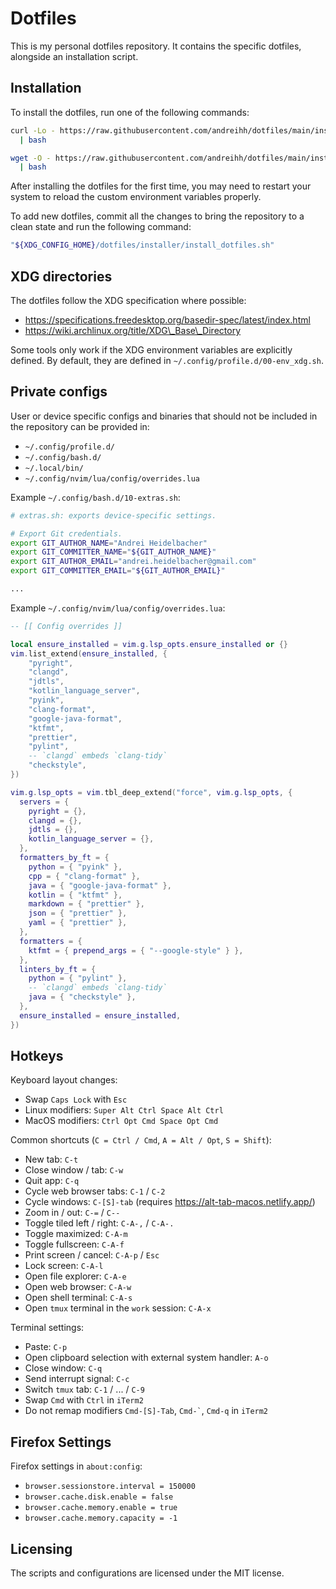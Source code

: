 # Dotfiles

This is my personal dotfiles repository. It contains the specific dotfiles,
alongside an installation script.

## Installation

To install the dotfiles, run one of the following commands:

```bash
curl -Lo - https://raw.githubusercontent.com/andreihh/dotfiles/main/installer/install.sh \
  | bash
```

```bash
wget -O - https://raw.githubusercontent.com/andreihh/dotfiles/main/installer/install.sh \
  | bash
```

After installing the dotfiles for the first time, you may need to restart your
system to reload the custom environment variables properly.

To add new dotfiles, commit all the changes to bring the repository to a clean
state and run the following command:

```bash
"${XDG_CONFIG_HOME}/dotfiles/installer/install_dotfiles.sh"
```

## XDG directories

The dotfiles follow the XDG specification where possible:
- https://specifications.freedesktop.org/basedir-spec/latest/index.html
- https://wiki.archlinux.org/title/XDG\_Base\_Directory

Some tools only work if the XDG environment variables are explicitly defined. By
default, they are defined in `~/.config/profile.d/00-env_xdg.sh`.

## Private configs

User or device specific configs and binaries that should not be included in the
repository can be provided in:

- `~/.config/profile.d/`
- `~/.config/bash.d/`
- `~/.local/bin/`
- `~/.config/nvim/lua/config/overrides.lua`

Example `~/.config/bash.d/10-extras.sh`:

```bash
# extras.sh: exports device-specific settings.

# Export Git credentials.
export GIT_AUTHOR_NAME="Andrei Heidelbacher"
export GIT_COMMITTER_NAME="${GIT_AUTHOR_NAME}"
export GIT_AUTHOR_EMAIL="andrei.heidelbacher@gmail.com"
export GIT_COMMITTER_EMAIL="${GIT_AUTHOR_EMAIL}"

...
```

Example `~/.config/nvim/lua/config/overrides.lua`:

```lua
-- [[ Config overrides ]]

local ensure_installed = vim.g.lsp_opts.ensure_installed or {}
vim.list_extend(ensure_installed, {
    "pyright",
    "clangd",
    "jdtls",
    "kotlin_language_server",
    "pyink",
    "clang-format",
    "google-java-format",
    "ktfmt",
    "prettier",
    "pylint",
    -- `clangd` embeds `clang-tidy`
    "checkstyle",
})

vim.g.lsp_opts = vim.tbl_deep_extend("force", vim.g.lsp_opts, {
  servers = {
    pyright = {},
    clangd = {},
    jdtls = {},
    kotlin_language_server = {},
  },
  formatters_by_ft = {
    python = { "pyink" },
    cpp = { "clang-format" },
    java = { "google-java-format" },
    kotlin = { "ktfmt" },
    markdown = { "prettier" },
    json = { "prettier" },
    yaml = { "prettier" },
  },
  formatters = {
    ktfmt = { prepend_args = { "--google-style" } },
  },
  linters_by_ft = {
    python = { "pylint" },
    -- `clangd` embeds `clang-tidy`
    java = { "checkstyle" },
  },
  ensure_installed = ensure_installed,
})
```

## Hotkeys

Keyboard layout changes:
- Swap `Caps Lock` with `Esc`
- Linux modifiers: `Super Alt Ctrl Space Alt Ctrl`
- MacOS modifiers: `Ctrl Opt Cmd Space Opt Cmd`

Common shortcuts (`C = Ctrl / Cmd`, `A = Alt / Opt`, `S = Shift`):
- New tab: `C-t`
- Close window / tab: `C-w`
- Quit app: `C-q`
- Cycle web browser tabs: `C-1` / `C-2`
- Cycle windows: `C-[S]-tab` (requires https://alt-tab-macos.netlify.app/)
- Zoom in / out: `C-=` / `C--`
- Toggle tiled left / right: `C-A-,` / `C-A-.`
- Toggle maximized: `C-A-m`
- Toggle fullscreen: `C-A-f`
- Print screen / cancel: `C-A-p` / `Esc`
- Lock screen: `C-A-l`
- Open file explorer: `C-A-e`
- Open web browser: `C-A-w`
- Open shell terminal: `C-A-s`
- Open `tmux` terminal in the `work` session: `C-A-x`

Terminal settings:
- Paste: `C-p`
- Open clipboard selection with external system handler: `A-o`
- Close window: `C-q`
- Send interrupt signal: `C-c`
- Switch `tmux` tab: `C-1` / ... / `C-9`
- Swap `Cmd` with `Ctrl` in `iTerm2`
- Do not remap modifiers `Cmd-[S]-Tab`, `` Cmd-` ``, `Cmd-q` in `iTerm2`

## Firefox Settings

Firefox settings in `about:config`:
- `browser.sessionstore.interval = 150000`
- `browser.cache.disk.enable = false`
- `browser.cache.memory.enable = true`
- `browser.cache.memory.capacity = -1`

## Licensing

The scripts and configurations are licensed under the MIT license.
